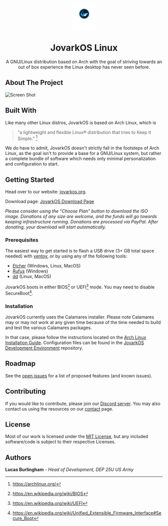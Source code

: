 <br/>
<p align="center">
  <a href="https://github.com/jovarkos/.github">
    <img src="https://github.com/JovarkOS/jovarkos-media/raw/main/jovarkos-logo/jovarkos-logo-text-light.png" alt="JovarkOS Logo on white background" width="80" height="80">
  </a>

  <h1 align="center">JovarkOS Linux</h1>

  <p align="center">
    A GNU/Linux distribution based on Arch with the goal of striving towards an out of box experience the Linux desktop has never seen before. 
  </p>
</p>



## About The Project

![Screen Shot](https://d33wubrfki0l68.cloudfront.net/ff671b9bc9447eb77c5fa275073eaeb87c8ca191/74991/assets/jovarkos-desktop.jpg)


## Built With

Like many other Linux distros, JovarkOS is based on Arch Linux, which is 
> "a lightweight and flexible Linux® distribution that tries to Keep It Simple." [^1]

We do have to admit, JovarkOS doesn't strictly fall in the footsteps of Arch Linux,  as the goal isn't to provide a base for a GNU/Linux system, but rather a complete bundle of software which needs only minimal personalization and configuration to start.

[^1]: https://archlinux.org/
 


## Getting Started

Head over to our website: [jovarkos.org](https://jovarkos.org/). 

Download page: [JovarkOS Download Page](https://jovarkos.org/download)

_Please consider using the "Choose Plan" button to download the ISO image. Donations of any size are welcome, and the funds will go towards keeping infrastructure running. Donations are processed via PayPal. After donating, your download will start automatically._ 

### Prerequisites

The easiest way to get started is to flash a USB drive (3+ GB total space needed) with [ventoy](https://github.com/ventoy/Ventoy), or by using any of the following tools: 
 - [Etcher](https://www.balena.io/etcher/) (Windows, Linux, MacOS)
 - [Rufus](https://rufus.ie) (Windows)
 - [dd](https://www.cyberciti.biz/faq/creating-a-bootable-ubuntu-usb-stick-on-a-debian-linux/) (Linux, MacOS)

JovarkOS boots in either BIOS[^2] or UEFI[^3] mode. You may need to disable SecureBoot[^4]. 

[^2]: https://en.wikipedia.org/wiki/BIOS
[^3]: https://en.wikipedia.org/wiki/UEFI
[^4]: https://en.wikipedia.org/wiki/Unified_Extensible_Firmware_Interface#Secure_Boot

### Installation

JovarkOS currently uses the Calamares installer. Please note Calamares may or may not work at any given time because of the time needed to build and test the various Calamares packages. 

In that case, please follow the instructions located on the [Arch Linux Installation Guide](https://wiki.archlinux.org/title/Installation_guide). Configuration files can be found in the [JovarkOS Development Environment](https://github.com/jovarkos/jovarkos-dev-env/) repository.

## Roadmap

See the [open issues](https://github.com/jovarkos/.github/issues) for a list of proposed features (and known issues).

## Contributing

If you would like to contribute, please join our [Discord server](https://discord.gg/8jabsmuyU3). You may also contact us using the resources on our [contact](https://jovarkos.org/contact) page.

## License

Most of our work is licensed under the [MIT License](https://mit-license.org/), but any included software/code is subject to their respective Licenses.

## Authors

**Lucas Burlingham** - *Head of Development, DEP 25U US Army*

